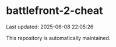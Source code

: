 # battlefront-2-cheat

Last updated: 2025-06-08 22:05:26

This repository is automatically maintained.
